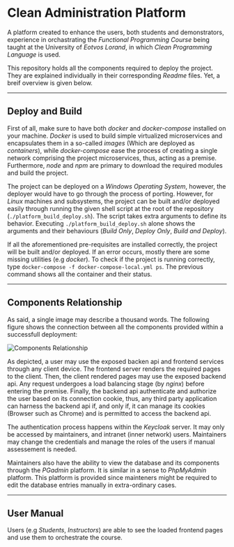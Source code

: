 # Clean Administration Platform

A platform created to enhance the users, both students and demonstrators, experience in orchastrating the *Functional Programming Course* being taught at the University of *Eotvos Lorand*, in which *Clean Programming Language* is used.

This repository holds all the components required to deploy the project. They are explained individually in their corresponding *Readme* files. Yet, a breif overview is given below.

---
## Deploy and Build
First of all, make sure to have both *docker* and *docker-compose* installed on your machine. *Docker* is used to build simple virtualized microservices and encapsulates them in a so-called *images* (Which are deployed as *containers*), while *docker-compose* ease the process of creating a single network comprising the project microservices, thus, acting as a premise. Furthermore, *node* and *npm* are primary to download the required modules and build the project. 

The project can be deployed on a *Windows Operating System*, however, the deployer would have to go through the process of porting. However, for *Linux* machines and subsystems, the project can be built and/or deployed easily through running the given shell script at the root of the repository (`./platform_build_deploy.sh`). The script takes extra arguments to define its behavior. Executing `./platform_build_deploy.sh` alone shows the arguments and their behaviours (*Build Only*, *Deploy Only*, *Build and Deploy*).

If all the aforementioned pre-requisites are installed correctly, the project will be built and/or deployed. If an error occurs, mostly there are some missing utilities (e.g *docker*). To check if the project is running correctly, type `docker-compose -f docker-compose-local.yml ps`. The previous command shows all the container and their status.

---

## Components Relationship
As said, a single image may describe a thousand words. The following figure shows the connection between all the components provided within a successfull deployment:

![Components Relationship](https://user-images.githubusercontent.com/48254077/173631223-57d96103-598c-4e5d-98c0-925c85a0c753.png)


As depicted, a user may use the exposed backen api and frontend services through any client device. The frontend server renders the required pages to the client. Then, the client rendered pages may use the exposed backend api. Any request undergoes a load balancing stage (by *nginx*) before entering the premise. Finally, the backend api authenticate and authorize the user based on its connection cookie, thus, any third party application can harness the backend api if, and only if, it can manage its cookies (Browser such as Chrome) and is permitted to access the backend api.

The authentication process happens within the *Keycloak* server. It may only be accessed by maintainers, and intranet (inner network) users. Maintainers may change the credentials and manage the roles of the users if manual assessement is needed.

Maintainers also have the ability to view the database and its components through the *PGadmin* platform. It is similar in a sense to *PhpMyAdmin* platform. This platform is provided since mainteners might be required to edit the database entries manually in extra-ordinary cases.

---

## User Manual

Users (e.g *Students*, *Instructors*) are able to see the loaded frontend pages and use them to orchestrate the course. 
